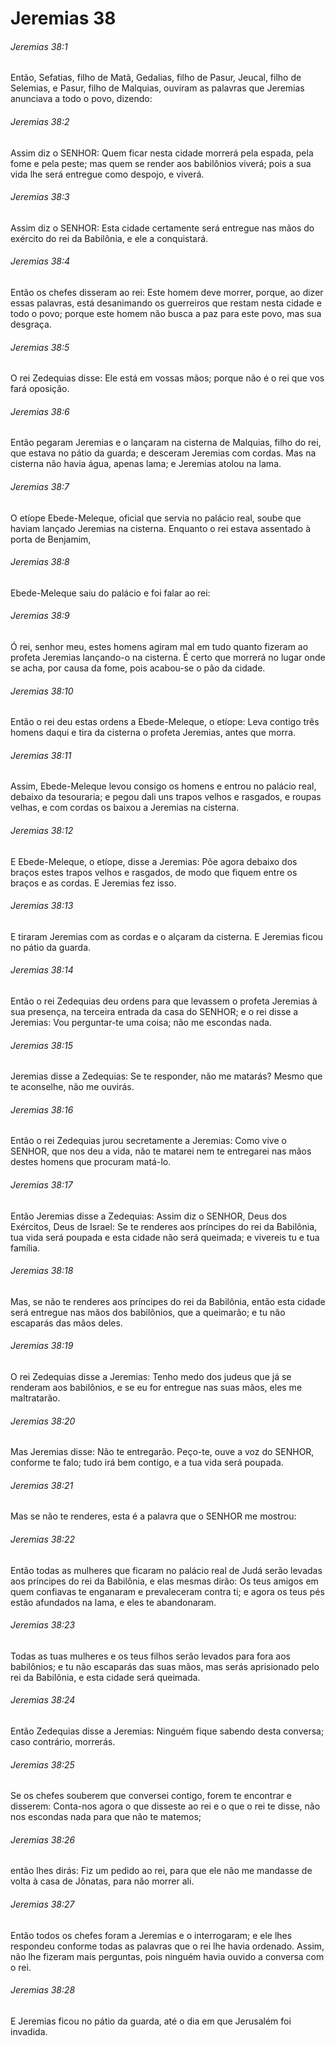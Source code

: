 # Jeremias 38

###### Jeremias 38:1

Então, Sefatias, filho de Matã, Gedalias, filho de Pasur, Jeucal, filho de Selemias, e Pasur, filho de Malquias, ouviram as palavras que Jeremias anunciava a todo o povo, dizendo:

###### Jeremias 38:2

Assim diz o SENHOR: Quem ficar nesta cidade morrerá pela espada, pela fome e pela peste; mas quem se render aos babilônios viverá; pois a sua vida lhe será entregue como despojo, e viverá.

###### Jeremias 38:3

Assim diz o SENHOR: Esta cidade certamente será entregue nas mãos do exército do rei da Babilônia, e ele a conquistará.

###### Jeremias 38:4

Então os chefes disseram ao rei: Este homem deve morrer, porque, ao dizer essas palavras, está desanimando os guerreiros que restam nesta cidade e todo o povo; porque este homem não busca a paz para este povo, mas sua desgraça.

###### Jeremias 38:5

O rei Zedequias disse: Ele está em vossas mãos; porque não é o rei que vos fará oposição.

###### Jeremias 38:6

Então pegaram Jeremias e o lançaram na cisterna de Malquias, filho do rei, que estava no pátio da guarda; e desceram Jeremias com cordas. Mas na cisterna não havia água, apenas lama; e Jeremias atolou na lama.

###### Jeremias 38:7

O etíope Ebede-Meleque, oficial que servia no palácio real, soube que haviam lançado Jeremias na cisterna. Enquanto o rei estava assentado à porta de Benjamim,

###### Jeremias 38:8

Ebede-Meleque saiu do palácio e foi falar ao rei:

###### Jeremias 38:9

Ó rei, senhor meu, estes homens agiram mal em tudo quanto fizeram ao profeta Jeremias lançando-o na cisterna. É certo que morrerá no lugar onde se acha, por causa da fome, pois acabou-se o pão da cidade.

###### Jeremias 38:10

Então o rei deu estas ordens a Ebede-Meleque, o etíope: Leva contigo três homens daqui e tira da cisterna o profeta Jeremias, antes que morra.

###### Jeremias 38:11

Assim, Ebede-Meleque levou consigo os homens e entrou no palácio real, debaixo da tesouraria; e pegou dali uns trapos velhos e rasgados, e roupas velhas, e com cordas os baixou a Jeremias na cisterna.

###### Jeremias 38:12

E Ebede-Meleque, o etíope, disse a Jeremias: Põe agora debaixo dos braços estes trapos velhos e rasgados, de modo que fiquem entre os braços e as cordas. E Jeremias fez isso.

###### Jeremias 38:13

E tiraram Jeremias com as cordas e o alçaram da cisterna. E Jeremias ficou no pátio da guarda.

###### Jeremias 38:14

Então o rei Zedequias deu ordens para que levassem o profeta Jeremias à sua presença, na terceira entrada da casa do SENHOR; e o rei disse a Jeremias: Vou perguntar-te uma coisa; não me escondas nada.

###### Jeremias 38:15

Jeremias disse a Zedequias: Se te responder, não me matarás? Mesmo que te aconselhe, não me ouvirás.

###### Jeremias 38:16

Então o rei Zedequias jurou secretamente a Jeremias: Como vive o SENHOR, que nos deu a vida, não te matarei nem te entregarei nas mãos destes homens que procuram matá-lo.

###### Jeremias 38:17

Então Jeremias disse a Zedequias: Assim diz o SENHOR, Deus dos Exércitos, Deus de Israel: Se te renderes aos príncipes do rei da Babilônia, tua vida será poupada e esta cidade não será queimada; e vivereis tu e tua família.

###### Jeremias 38:18

Mas, se não te renderes aos príncipes do rei da Babilônia, então esta cidade será entregue nas mãos dos babilônios, que a queimarão; e tu não escaparás das mãos deles.

###### Jeremias 38:19

O rei Zedequias disse a Jeremias: Tenho medo dos judeus que já se renderam aos babilônios, e se eu for entregue nas suas mãos, eles me maltratarão.

###### Jeremias 38:20

Mas Jeremias disse: Não te entregarão. Peço-te, ouve a voz do SENHOR, conforme te falo; tudo irá bem contigo, e a tua vida será poupada.

###### Jeremias 38:21

Mas se não te renderes, esta é a palavra que o SENHOR me mostrou:

###### Jeremias 38:22

Então todas as mulheres que ficaram no palácio real de Judá serão levadas aos príncipes do rei da Babilônia, e elas mesmas dirão: Os teus amigos em quem confiavas te enganaram e prevaleceram contra ti; e agora os teus pés estão afundados na lama, e eles te abandonaram.

###### Jeremias 38:23

Todas as tuas mulheres e os teus filhos serão levados para fora aos babilônios; e tu não escaparás das suas mãos, mas serás aprisionado pelo rei da Babilônia, e esta cidade será queimada.

###### Jeremias 38:24

Então Zedequias disse a Jeremias: Ninguém fique sabendo desta conversa; caso contrário, morrerás.

###### Jeremias 38:25

Se os chefes souberem que conversei contigo, forem te encontrar e disserem: Conta-nos agora o que disseste ao rei e o que o rei te disse, não nos escondas nada para que não te matemos;

###### Jeremias 38:26

então lhes dirás: Fiz um pedido ao rei, para que ele não me mandasse de volta à casa de Jônatas, para não morrer ali.

###### Jeremias 38:27

Então todos os chefes foram a Jeremias e o interrogaram; e ele lhes respondeu conforme todas as palavras que o rei lhe havia ordenado. Assim, não lhe fizeram mais perguntas, pois ninguém havia ouvido a conversa com o rei.

###### Jeremias 38:28

E Jeremias ficou no pátio da guarda, até o dia em que Jerusalém foi invadida.

